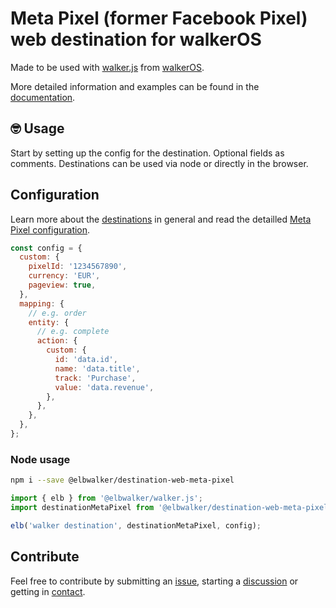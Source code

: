 # Meta Pixel (former Facebook Pixel) web destination for walkerOS

Made to be used with
[walker.js](https://www.npmjs.com/package/@elbwalker/walker.js) from
[walkerOS](https://github.com/elbwalker/walkerOS).

More detailed information and examples can be found in the
[documentation](https://www.elbwalker.com/docs/destinations/web/meta-pixel).

## 🤓 Usage

Start by setting up the config for the destination. Optional fields as comments.
Destinations can be used via node or directly in the browser.

## Configuration

Learn more about the
[destinations](https://www.elbwalker.com/docs/destinations/) in general and read
the detailled
[Meta Pixel configuration](https://www.elbwalker.com/docs/destinations/web/meta-pixel#configuration).

```js
const config = {
  custom: {
    pixelId: '1234567890',
    currency: 'EUR',
    pageview: true,
  },
  mapping: {
    // e.g. order
    entity: {
      // e.g. complete
      action: {
        custom: {
          id: 'data.id',
          name: 'data.title',
          track: 'Purchase',
          value: 'data.revenue',
        },
      },
    },
  },
};
```

### Node usage

```sh
npm i --save @elbwalker/destination-web-meta-pixel
```

```ts
import { elb } from '@elbwalker/walker.js';
import destinationMetaPixel from '@elbwalker/destination-web-meta-pixel';

elb('walker destination', destinationMetaPixel, config);
```

## Contribute

Feel free to contribute by submitting an
[issue](https://github.com/elbwalker/walkerOS/issues), starting a
[discussion](https://github.com/elbwalker/walkerOS/discussions) or getting in
[contact](https://calendly.com/elb-alexander/30min).
